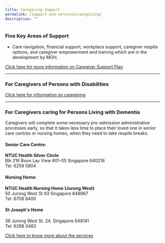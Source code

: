 ```yaml
---
title: Caregiving Support
permalink: /support-and-services/caregiving/
description: ""
---
```

<h3>Five Key Areas of Support</h3>

*   Care navigation, financial support, workplace support, caregiver respite options, and caregiver empowerment and training which are in the development by MOH.

[Click here for more information on Caregiver Support Plan ](https://www.moh.gov.sg/caregiver-support)

------

<h3>For Caregivers of Persons with Disabilities</h3>

[Click here for information on caregiving](https://www.google.com/url?q=https%3A%2F%2Fwww.enablingguide.sg%2Fcaring-for-caregivers%2Fempowering-caregivers&sa=D&sntz=1&usg=AOvVaw3_BVDNIekxIDmOzD1Y_IuO)

------

<h3>For Caregivers caring for Persons Living with Dementia</h3>

Caregivers will complete some necessary pre-admission administrative processes early, so that it takes less time to place their loved one in senior care centres or nursing homes, when they need to take respite breaks.

<h4>Senior Care Centre: </h4>
<b>NTUC Health Silver Circle</b><br>
Blk 216 Boon Lay View #01-05 Singapore 640216<br>
Tel: 6259 5804
    

<h4>Nursing Home:</h4>
<b>NTUC Health Nursing Home (Jurong West)</b><br>
50 Jurong West St 93 Singapore 648967<br>
Tel: 6708 8400
    
<h4>St Joseph's Home</h4>
36 Jurong West St. 24, Singapore 648141<br>    
Tel: 6268 0482<br>
    
 [Click here to know more about the services](https://www.google.com/url?q=https%3A%2F%2Fstjh.org.sg%2Fwp-content%2Fuploads%2F2021%2F05%2FDusk-to-Dawn-official-brochure.pdf&sa=D&sntz=1&usg=AOvVaw2vokx7Q2QZ5pWsWvwOUpuR)